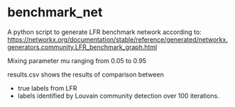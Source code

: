 # benchmark_net
A python script to generate LFR benchmark network
according to:
https://networkx.org/documentation/stable/reference/generated/networkx.generators.community.LFR_benchmark_graph.html

Mixing parameter mu ranging from 0.05 to 0.95

results.csv shows the results of comparison between
- true labels from LFR
- labels identified by Louvain community detection
over 100 iterations.



